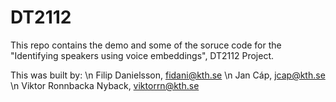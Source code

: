 # DT2112
This repo contains the demo and some of the soruce code for the "Identifying speakers using voice embeddings", DT2112 Project.

This was built by: \n
Filip Danielsson, fidani@kth.se \n
Jan Cáp, jcap@kth.se \n
Viktor Ronnbacka Nyback, viktorrn@kth.se
